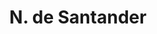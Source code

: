 ---
title: N. de Santander
menu:
  main:
    parent: departamentos
type: departamentos
layout: single
image: /images/regiones/departamentos/n-santander.jpg
bgImage: /images/regiones/departamentos/banner-narino.png
especies_registradas: 10317
especies_continentales: 9990
especies_marinas: 284
observaciones_continentales: 626363
observaciones_marinos: 14242
---